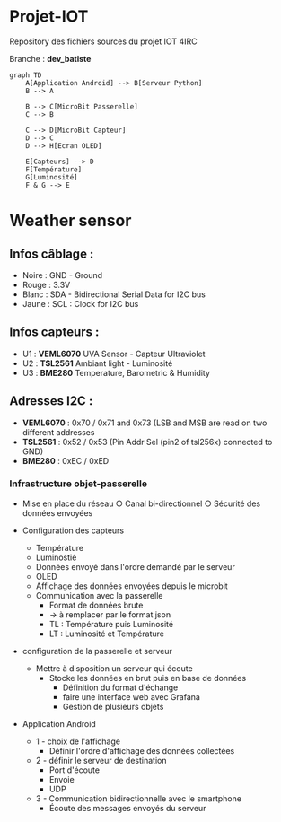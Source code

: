 # Projet-IOT

Repository des fichiers sources du projet IOT 4IRC

Branche : **dev_batiste**

```mermaid
graph TD
    A[Application Android] --> B[Serveur Python]
    B --> A
    
    B --> C[MicroBit Passerelle]
    C --> B
    
    C --> D[MicroBit Capteur]
    D --> C
    D --> H[Ecran OLED]
    
    E[Capteurs] --> D
    F[Température]
    G[Luminosité]
    F & G --> E
```

# Weather sensor 

## Infos câblage : 
* Noire : GND - Ground
* Rouge : 3.3V
* Blanc : SDA - Bidirectional Serial Data for I2C bus
* Jaune : SCL : Clock for I2C bus

## Infos capteurs :
* U1 : **VEML6070** UVA Sensor - Capteur Ultraviolet
* U2 : **TSL2561** Ambiant light - Luminosité
* U3 : **BME280** Temperature, Barometric & Humidity 

## Adresses I2C :
* **VEML6070** : 0x70 / 0x71 and 0x73 (LSB and MSB are read on two different addresses
* **TSL2561** : 0x52 / 0x53 (Pin Addr Sel (pin2 of tsl256x) connected to GND)
* **BME280** : 0xEC / 0xED

### Infrastructure objet-passerelle

- Mise en place du réseau
		○ Canal bi-directionnel
		○ Sécurité des données envoyées
    
- Configuration des capteurs
  - Température
  -  Luminostié
  -  Données envoyé dans l'ordre demandé par le serveur
  -  OLED
    -  Affichage des données envoyées depuis le microbit
    -   Communication avec la passerelle
        -   Format de données brute
        -   -> à remplacer par le format json
        -   TL : Température puis Luminosité
        -   LT : Luminosité et Température
- configuration de la passerelle et serveur
    - Mettre à disposition un serveur qui écoute 
        - Stocke les données en brut puis en base de données
          - Définition du format d'échange
          - faire une interface web avec Grafana
          - Gestion de plusieurs objets
- Application Android
  - 1 - choix de l'affichage
    - Définir l'ordre d'affichage des données collectées 
  - 2 - définir le serveur de destination
    - Port d'écoute
    - Envoie
    - UDP
  - 3 - Communication bidirectionnelle avec le smartphone
    - Écoute des messages envoyés du serveur
